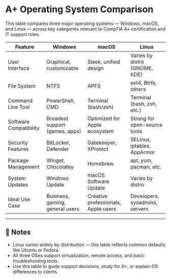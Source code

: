 # A+ Operating System Comparison

This table compares three major operating systems — Windows, macOS, and Linux — across key categories relevant to CompTIA A+ certification and IT support roles.

| Feature               | Windows                          | macOS                            | Linux                            |
|-----------------------|----------------------------------|----------------------------------|----------------------------------|
| User Interface        | Graphical, customizable          | Sleek, unified design            | Varies by distro (GNOME, KDE)    |
| File System           | NTFS                             | APFS                             | ext4, Btrfs, others              |
| Command Line Tool     | PowerShell, CMD                  | Terminal (bash/zsh)              | Terminal (bash, zsh, etc.)       |
| Software Compatibility| Broadest support (games, apps)   | Optimized for Apple ecosystem    | Strong for open-source tools     |
| Security Features     | BitLocker, Defender              | Gatekeeper, XProtect             | SELinux, iptables, AppArmor      |
| Package Management    | Winget, Chocolatey               | Homebrew                         | apt, yum, pacman, etc.           |
| System Updates        | Windows Update                   | macOS Software Update            | Varies by distro                 |
| Ideal Use Case        | Business, gaming, general users  | Creative professionals, Apple users | Developers, sysadmins, servers |

---

## 📌 Notes

- Linux varies widely by distribution — this table reflects common defaults like Ubuntu or Fedora.
- All three OSes support virtualization, remote access, and basic troubleshooting tools.
- Use this table to guide support decisions, study for A+, or explain OS differences to clients.
